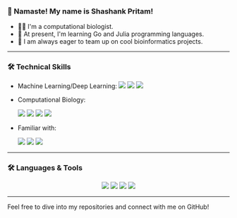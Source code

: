 <h3>👋 Namaste! My name is <strong>Shashank Pritam</strong>!</h4>



- 👨‍🔬 I'm a computational biologist.
- 🌱 At present, I'm learning Go and Julia programming languages.
- 💞️ I am always eager to team up on cool bioinformatics projects.

---


### 🛠️ Technical Skills


- Machine Learning/Deep Learning:
    <img src="https://img.shields.io/badge/TensorFlow-FF6F00?style=for-the-badge&logo=tensorflow&logoColor=white">
    <img src="https://img.shields.io/badge/Keras-D00000?style=for-the-badge&logo=keras&logoColor=white">
    <img src="https://img.shields.io/badge/Scikit_learn-F7931E?style=for-the-badge&logo=scikit-learn&logoColor=white">

- Computational Biology: 

    <img src="https://img.shields.io/badge/BioPython-3776AB?style=for-the-badge&logo=python&logoColor=white">
    <img src="https://img.shields.io/badge/GROMACS-008000?style=for-the-badge">
    <img src="https://img.shields.io/badge/UCSF_Chimera-4B0082?style=for-the-badge">
    <img src="https://img.shields.io/badge/PyMol-0000FF?style=for-the-badge">

- Familiar with: 

    <img src="https://img.shields.io/badge/Structural_Biology-4B0082?style=for-the-badge">
    <img src="https://img.shields.io/badge/RNA_processes-0000FF?style=for-the-badge">
    <img src="https://img.shields.io/badge/Numerical_and_Spatial_Simulations-8B008B?style=for-the-badge">

---

### 🛠️ Languages & Tools 

<p align="center">
  <img src="https://img.shields.io/badge/Python-3776AB?style=for-the-badge&logo=python&logoColor=white">
  <img src="https://img.shields.io/badge/R-276DC3?style=for-the-badge&logo=r&logoColor=white">
  <img src="https://img.shields.io/badge/Go-00ADD8?style=for-the-badge&logo=go&logoColor=white">
  <img src="https://img.shields.io/badge/Julia-9558B2?style=for-the-badge&logo=julia&logoColor=white">
</p>

---

Feel free to dive into my repositories and connect with me on GitHub!

<!---
shashankpritam/shashankpritam is a ✨ special ✨ repository because its `README.md` (this file) appears on your GitHub profile.
You can click the Preview link to take a look at your changes.
--->
